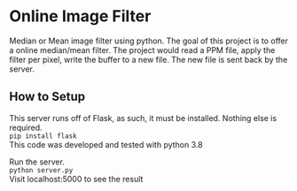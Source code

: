 # Online Image Filter
Median or Mean image filter using python. The goal of this project is to offer a online median/mean filter. The project would read a PPM file, apply the filter per pixel, write the buffer to a new file. The new file is sent back by the server. 

## How to Setup
This server runs off of Flask, as such, it must be installed. Nothing else is required. <br />
`
pip install flask
`
<br /> This code was developed and tested with python 3.8

Run the server. <br />
`
python server.py
`
<br /> Visit localhost:5000 to see the result

